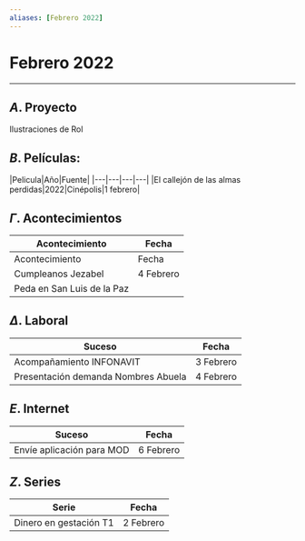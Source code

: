 ```yaml
---
aliases: [Febrero 2022]
---
```


# Febrero 2022
---


##  $A$. Proyecto
Ilustraciones de Rol

## $B$. Películas:
|Pelicula|Año|Fuente|
|---|---|---|---|
|El callejón de las almas perdidas|2022|Cinépolis|1 febrero|

## $\Gamma$. Acontecimientos
|Acontecimiento|Fecha|
|---|---|
|Acontecimiento|Fecha|
|Cumpleanos Jezabel|4 Febrero|
|Peda en San Luis de la Paz||


## $\Delta$. Laboral
|Suceso|Fecha|
|---|---|
|Acompañamiento INFONAVIT|3 Febrero|
|Presentación demanda Nombres Abuela|4 Febrero|

## $E$. Internet
|Suceso|Fecha|
|---|---|
|Envíe aplicación para MOD|6 Febrero|

## $Z$. Series
|Serie|Fecha|
|---|---|
|Dinero en gestación T1|2 Febrero|